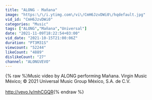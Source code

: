 ```yaml
---
title: "ALONG - Mañana"
image: "https:\/\/i.ytimg.com\/vi\/CmH6JzvDWi0\/hqdefault.jpg"
vid_id: "CmH6JzvDWi0"
categories: "Music"
tags: ["ALONG","Mañana","Universal"]
date: "2021-11-09T18:22:54+03:00"
vid_date: "2021-10-15T21:00:06Z"
duration: "PT3M31S"
viewcount: "52244"
likeCount: "4889"
dislikeCount: "27"
channel: "ALONGVEVO"
---
```

{% raw %}Music video by ALONG performing Mañana. Virgin Music México; © 2021 Universal Music Group México, S.A. de C.V.<br /><br /><a rel="nofollow" target="blank" href="http://vevo.ly/mhCGQR">http://vevo.ly/mhCGQR</a>{% endraw %}
